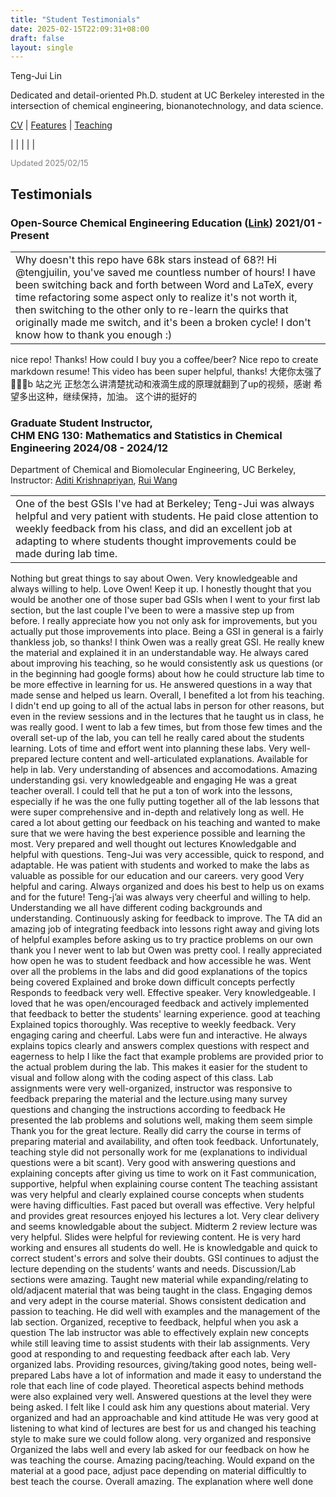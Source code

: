 ```yaml
---
title: "Student Testimonials"
date: 2025-02-15T22:09:31+08:00
draft: false
layout: single
---
```


<div class="cv">

<span class="name">Teng-Jui Lin</span>

<span class="info">Dedicated and detail-oriented Ph.D. student at UC Berkeley interested in the intersection of chemical engineering, bionanotechnology, and data science.</span>

<span class="info">[CV](../) | [Features](../features) | [Teaching](../teaching)</span>

<span class="info">[<i class='far fa-envelope fa-fw'></i>](mailto:tengjuilin@berkeley.edu) | [<i class='fab fa-github fa-fw'></i>](https://github.com/tengjuilin) | [<i class='fab fa-linkedin fa-fw'></i>](https://www.linkedin.com/in/tengjuilin/) | [<i class='fab fa-youtube fa-fw'></i>](https://www.youtube.com/@thenanokid) | [<i class='fab fa-orcid fa-fw'></i>](https://orcid.org/0000-0002-4691-1059) | [<i class='fas fa-graduation-cap'></i>](https://scholar.google.com/citations?user=gDIYT8gAAAAJ)</span>

<span class="info" style="color: gray; font-size: 0.8rem;">Updated 2025/02/15</span>

## Testimonials

### Open-Source Chemical Engineering Education ([Link](https://tengjuilin.netlify.app/resources/))	<time> 2021/01 - Present </time>

||
|-|
|Why doesn't this repo have 68k stars instead of 68?! Hi @tengjuilin, you've saved me countless number of hours! I have been switching back and forth between Word and LaTeX, every time refactoring some aspect only to realize it's not worth it, then switching to the other only to re-learn the quirks that originally made me switch, and it's been a broken cycle! I don't know how to thank you enough :)|
nice repo! Thanks! How could I buy you a coffee/beer?
Nice repo to create markdown resume!
This video has been super helpful, thanks!
大佬你太强了🤩🤩🤩b 站之光
正愁怎么讲清楚扰动和液滴生成的原理就翻到了up的视频，感谢
希望多出这种，继续保持，加油。
这个讲的挺好的

### Graduate Student Instructor, <br/> CHM ENG 130: Mathematics and Statistics in Chemical Engineering <time> 2024/08 - 2024/12 </time>

<location> Department of Chemical and Biomolecular Engineering, UC Berkeley, Instructor: [Aditi Krishnapriyan](https://chemistry.berkeley.edu/people/aditi-krishnapriyan), [Rui Wang](https://chemistry.berkeley.edu/people/rui-wang) </location>

||
|-|
|One of the best GSIs I've had at Berkeley; Teng-Jui was always helpful and very patient with students. He paid close attention to weekly feedback from his class, and did an excellent job at adapting to where students thought improvements could be made during lab time.|
Nothing but great things to say about Owen. Very knowledgeable and always willing to help.
Love Owen!
Keep it up. I honestly thought that you would be another one of those super bad GSIs when I went to your first lab section, but the last couple I've been to were a massive step up from before. I really appreciate how you not only ask for improvements, but you actually put those improvements into place. Being a GSI in general is a fairly thankless job, so thanks!
I think Owen was a really great GSI. He really knew the material and explained it in an understandable way. He always cared about improving his teaching, so he would consistently ask us questions (or in the beginning had google forms) about how he could structure lab time to be more effective in learning for us. He answered questions in a way that made sense and helped us learn. Overall, I benefited a lot from his teaching. I didn't end up going to all of the actual labs in person for other reasons, but even in the review sessions and in the lectures that he taught us in class, he was really good.
I went to lab a few times, but from those few times and the overall set-up of the lab, you can tell he really cared about the students learning. Lots of time and effort went into planning these labs.
Very well-prepared lecture content and well-articulated explanations. Available for help in lab. Very understanding of absences and accomodations.
Amazing understanding gsi. very knowledgeable and engaging
He was a great teacher overall. I could tell that he put a ton of work into the lessons, especially if he was the one fully putting together all of the lab lessons that were super comprehensive and in-depth and relatively long as well. He cared a lot about getting our feedback on his teaching and wanted to make sure that we were having the best experience possible and learning the most.
Very prepared and well thought out lectures
Knowledgable and helpful with questions.
Teng-Jui was very accessible, quick to respond, and adaptable. He was patient with students and worked to make the labs as valuable as possible for our education and our careers.
very good
Very helpful and caring. Always organized and does his best to help us on exams and for the future!
Teng-j’ai was always very cheerful and willing to help. Understanding we all have different coding backgrounds and understanding. Continuously asking for feedback to improve.
The TA did an amazing job of integrating feedback into lessons right away and giving lots of helpful examples before asking us to try practice problems on our own
thank you
I never went to lab but Owen was pretty cool. I really appreciated how open he was to student feedback and how accessible he was.
Went over all the problems in the labs and did good explanations of the topics being covered
Explained and broke down difficult concepts perfectly
Responds to feedback very well. Effective speaker. Very knowledgeable.
I loved that he was open/encouraged feedback and actively implemented that feedback to better the students' learning experience.
good at teaching
Explained topics thoroughly. Was receptive to weekly feedback.
Very engaging caring and cheerful. Labs were fun and interactive.
He always explains topics clearly and answers complex questions with respect and eagerness to help
I like the fact that example problems are provided prior to the actual problem during the lab. This makes it easier for the student to visual and follow along with the coding aspect of this class.
Lab assignments were very well-organized, instructor was responsive to feedback
preparing the material and the lecture.using many survey questions and changing the instructions according to feedback
He presented the lab problems and solutions well, making them seem simple
Thank you for the great lecture.
Really did carry the course in terms of preparing material and availability, and often took feedback. Unfortunately, teaching style did not personally work for me (explanations to individual questions were a bit scant).
Very good with answering questions and explaining concepts after giving us time to work on it
Fast communication, supportive, helpful when explaining course content
The teaching assistant was very helpful and clearly explained course concepts when students were having difficulties.
Fast paced but overall was effective.
Very helpful and provides great resources
enjoyed his lectures a lot. Very clear delivery and seems knowledgable about the subject. Midterm 2 review lecture was very helpful. Slides were helpful for reviewing content.
He is very hard working and ensures all students do well. He is knowledgable and quick to correct student's errors and solve their doubts.
GSI continues to adjust the lecture depending on the students’ wants and needs.
Discussion/Lab sections were amazing. Taught new material while expanding/relating to old/adjacent material that was being taught in the class.
Engaging demos and very adept in the course material. Shows consistent dedication and passion to teaching.
He did well with examples and the management of the lab section.
Organized, receptive to feedback, helpful when you ask a question
The lab instructor was able to effectively explain new concepts while still leaving time to assist students with their lab assignments.
Very good at responding to and requesting feedback after each lab. Very organized labs.
Providing resources, giving/taking good notes, being well-prepared
Labs have a lot of information and made it easy to understand the role that each line of code played. Theoretical aspects behind methods were also explained very well.
Answered questions at the level they were being asked. I felt like I could ask him any questions about material.
Very organized and had an approachable and kind attitude
He was very good at listening to what kind of lectures are best for us and changed his teaching style to make sure we could follow along.
very organized and responsive
Organized the labs well and every lab asked for our feedback on how he was teaching the course.
Amazing pacing/teaching. Would expand on the material at a good pace, adjust pace depending on material difficultly to best teach the course. Overall amazing.
The explanation where well done

</div>

<link rel="stylesheet" type="text/css" href="/css/teaching.css">
<script type="text/javascript">
var ol_tags = document.getElementsByTagName('ol')
for (var i=0, max=ol_tags.length; i < max; i++) {
    ol_tags[i].setAttribute('reversed', 'reversed')
}
</script>
